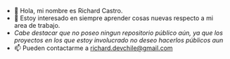 - 👋 Hola, mi nombre es Richard Castro.
- 👀 Estoy interesado en siempre aprender cosas nuevas respecto a mi area de trabajo.
-    *Cabe destacar que no poseo ningun repositorio público aún, ya que los proyectos en los que estoy involucrado no deseo hacerlos públicos aun*
- 📫 Pueden contactarme a richard.devchile@gmail.com

<!---
richard-mustaine99/richard-mustaine99 is a ✨ special ✨ repository because its `README.md` (this file) appears on your GitHub profile.
You can click the Preview link to take a look at your changes.
--->
